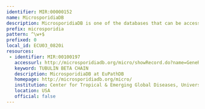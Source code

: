 ```yaml
---
identifier: MIR:00000152
name: MicrosporidiaDB
description: MicrosporidiaDB is one of the databases that can be accessed through the EuPathDB (http://EuPathDB.org; formerly ApiDB) portal, covering eukaryotic pathogens of the genera Cryptosporidium, Giardia, Leishmania, Neospora, Plasmodium, Toxoplasma, Trichomonas and Trypanosoma. While each of these groups is supported by a taxon-specific database built upon the same infrastructure, the EuPathDB portal offers an entry point to all these resources, and the opportunity to leverage orthology for searches across genera.
prefix: microsporidia
pattern: ^\w+$
prefixed: 0
local_id: ECU03_0820i
resources:
 - identifier: MIR:00100197
   accessurl: http://microsporidiadb.org/micro/showRecord.do?name=GeneRecordClasses.GeneRecordClass&source_id=${lid}
   keyword: TUBULIN BETA CHAIN
   description: MicrosporidiaDB at EuPathDB
   homepage: http://microsporidiadb.org/micro/
   institution: Center for Tropical & Emerging Global Diseases, University of Georgia
   location: USA
   official: false
---
```

